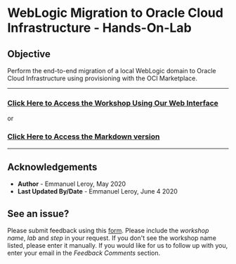 # WebLogic Migration to Oracle Cloud Infrastructure - Hands-On-Lab

## Objective
Perform the end-to-end migration of a local WebLogic domain to Oracle Cloud Infrastructure using provisioning with the OCI Marketplace.

---


### [Click Here to Access the Workshop Using Our Web Interface](https://oracle.github.io/learning-library/developer-library/weblogic-to-oci/workshop/)

or

### [Click Here to Access the Markdown version](https://github.com/oracle/learning-library/blob/master/developer-library/weblogic-to-oci/workshop/content.md)

---

## Acknowledgements

 - **Author** - Emmanuel Leroy, May 2020
 - **Last Updated By/Date** - Emmanuel Leroy, June 4 2020


## See an issue?
Please submit feedback using this [form](https://apexapps.oracle.com/pls/apex/f?p=133:1:::::P1_FEEDBACK:1). Please include the *workshop name*, *lab* and *step* in your request.  If you don't see the workshop name listed, please enter it manually. If you would like for us to follow up with you, enter your email in the *Feedback Comments* section.
